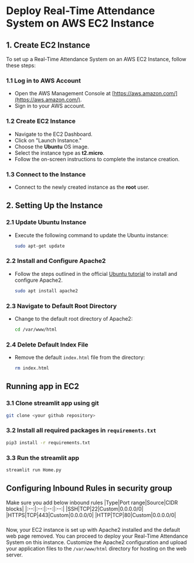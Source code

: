 # Deploy Real-Time Attendance System on AWS EC2 Instance

## 1. Create EC2 Instance

To set up a Real-Time Attendance System on an AWS EC2 Instance, follow these steps:

### 1.1 Log in to AWS Account
   - Open the AWS Management Console at [https://aws.amazon.com/](https://aws.amazon.com/).
   - Sign in to your AWS account.

### 1.2 Create EC2 Instance
   - Navigate to the EC2 Dashboard.
   - Click on "Launch Instance."
   - Choose the **Ubuntu** OS image.
   - Select the instance type as **t2.micro**.
   - Follow the on-screen instructions to complete the instance creation.

### 1.3 Connect to the Instance
   - Connect to the newly created instance as the **root** user.

## 2. Setting Up the Instance

### 2.1 Update Ubuntu Instance
   - Execute the following command to update the Ubuntu instance:
     ```bash
     sudo apt-get update
     ```

### 2.2 Install and Configure Apache2
   - Follow the steps outlined in the official [Ubuntu tutorial](https://ubuntu.com/tutorials/install-and-configure-apache#1-overview) to install and configure Apache2.
     ```bash
     sudo apt install apache2
     ```

### 2.3 Navigate to Default Root Directory
   - Change to the default root directory of Apache2:
     ```bash
     cd /var/www/html
     ```

### 2.4 Delete Default Index File
   - Remove the default `index.html` file from the directory:
     ```bash
     rm index.html
     ```
## Running app in EC2

### 3.1 Clone streamlit app using git
```bash
git clone <your github repository>
```
### 3.2 Install all required packages in `requirements.txt`
```bash
pip3 install -r requirements.txt
```
### 3.3 Run the streamlit app
```bash
streamlit run Home.py
```

## Configuring Inbound Rules in security group
Make sure you add below inbound rules 
|Type|Port range|Source|CIDR blocks|
|:--:|:--:|:--:|:--:|
|SSH|TCP|22|Custom|0.0.0.0/0|
|HTTPS|TCP|443|Custom|0.0.0.0/0|
|HTTP|TCP|80|Custom|0.0.0.0/0|



### 

Now, your EC2 instance is set up with Apache2 installed and the default web page removed. You can proceed to deploy your Real-Time Attendance System on this instance. Customize the Apache2 configuration and upload your application files to the `/var/www/html` directory for hosting on the web server.
